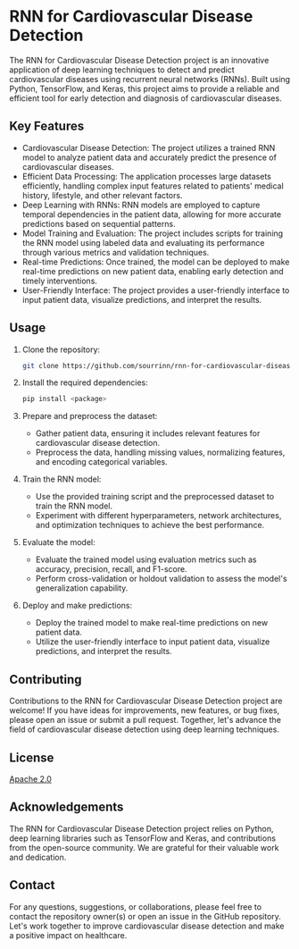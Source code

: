 # RNN for Cardiovascular Disease Detection

<!-- ![RNN for Cardiovascular Disease Detection](https://github.com/your-username/your-repo/blob/main/images/cardiovascular_disease_detection.png) -->

The RNN for Cardiovascular Disease Detection project is an innovative application of deep learning techniques to detect and predict cardiovascular diseases using recurrent neural networks (RNNs). Built using Python, TensorFlow, and Keras, this project aims to provide a reliable and efficient tool for early detection and diagnosis of cardiovascular diseases.

## Key Features

- Cardiovascular Disease Detection: The project utilizes a trained RNN model to analyze patient data and accurately predict the presence of cardiovascular diseases.
- Efficient Data Processing: The application processes large datasets efficiently, handling complex input features related to patients' medical history, lifestyle, and other relevant factors.
- Deep Learning with RNNs: RNN models are employed to capture temporal dependencies in the patient data, allowing for more accurate predictions based on sequential patterns.
- Model Training and Evaluation: The project includes scripts for training the RNN model using labeled data and evaluating its performance through various metrics and validation techniques.
- Real-time Predictions: Once trained, the model can be deployed to make real-time predictions on new patient data, enabling early detection and timely interventions.
- User-Friendly Interface: The project provides a user-friendly interface to input patient data, visualize predictions, and interpret the results.

## Usage

1. Clone the repository:

   ```bash
   git clone https://github.com/sourrinn/rnn-for-cardiovascular-disease-detection.git
   ```

2. Install the required dependencies:

   ```bash
   pip install <package>
   ```

3. Prepare and preprocess the dataset:

   - Gather patient data, ensuring it includes relevant features for cardiovascular disease detection.
   - Preprocess the data, handling missing values, normalizing features, and encoding categorical variables.

4. Train the RNN model:

   - Use the provided training script and the preprocessed dataset to train the RNN model.
   - Experiment with different hyperparameters, network architectures, and optimization techniques to achieve the best performance.

5. Evaluate the model:

   - Evaluate the trained model using evaluation metrics such as accuracy, precision, recall, and F1-score.
   - Perform cross-validation or holdout validation to assess the model's generalization capability.

6. Deploy and make predictions:

   - Deploy the trained model to make real-time predictions on new patient data.
   - Utilize the user-friendly interface to input patient data, visualize predictions, and interpret the results.

## Contributing

Contributions to the RNN for Cardiovascular Disease Detection project are welcome! If you have ideas for improvements, new features, or bug fixes, please open an issue or submit a pull request. Together, let's advance the field of cardiovascular disease detection using deep learning techniques.

## License

[Apache 2.0](https://github.com/sourrinn/rnn-for-cardiovascular-disease-detection/blob/main/LICENSE)

## Acknowledgements

The RNN for Cardiovascular Disease Detection project relies on Python, deep learning libraries such as TensorFlow and Keras, and contributions from the open-source community. We are grateful for their valuable work and dedication.

## Contact

For any questions, suggestions, or collaborations, please feel free to contact the repository owner(s) or open an issue in the GitHub repository. Let's work together to improve cardiovascular disease detection and make a positive impact on healthcare.
